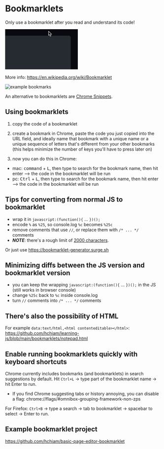 # Bookmarklets

Only use a bookmarklet after you read and understand its code!

![animation showing how to hover to get the copy-to-clipboard button](copy-code-to-clipboard.gif)

More info: https://en.wikipedia.org/wiki/Bookmarklet

![example bookmarks](ExampleBookmarks.png)

An alternative to bookmarklets are [Chrome Snippets](https://developer.chrome.com/docs/devtools/javascript/snippets/).

## Using bookmarklets

1. copy the code of a bookmarklet

2. create a bookmark in Chrome, paste the code you just copied into the URL field, and ideally name that bookmark with a unique name or a unique sequence of letters that's different from your other bookmarks (this helps minimize the number of keys you'll have to press later on)

3. now you can do this in Chrome:

- mac: <kbd>command</kbd> + <kbd>L</kbd>, then type to search for the bookmark name, then hit enter --> the code in the bookmarklet will be run
- pc: <kbd>Ctrl</kbd> + <kbd>L</kbd>, then type to search for the bookmark name, then hit enter --> the code in the bookmarklet will be run

## Tips for converting from normal JS to bookmarklet

- wrap it in `javascript:(function(){` … `})();`
- encode `%` as `%25`, so console.log `%c` becomes `%25c`
- remove comments that use `//`, or replace them with `/* ... */` comments
- **_NOTE_**: there's a rough limit of [2000 characters](https://stackoverflow.com/questions/417142/what-is-the-maximum-length-of-a-url-in-different-browsers).

Or just use https://bookmarklet-generator.surge.sh

## Minimizing diffs between the JS version and bookmarklet version

- you can keep the wrapping `javascript:(function(){` … `})();` in the JS (still works in browser console)
- change `%25c` back to `%c` inside console.log
- turn `//` comments into `/* ... */` comments

## There's also the possibility of HTML

For example `data:text/html,<html contenteditable></html>`: https://github.com/hchiam/learning-js/blob/main/bookmarklets/notepad.html

## Enable running bookmarklets quickly with keyboard shortcuts

Chrome currently includes bookmarks (and bookmarklets) in search suggestions by default. Hit `Ctrl+L` -> type part of the bookmarklet name -> hit Enter to run.
- If you find Chrome suggesting tabs or history annoying, you can disable a flag: chrome://flags/#omnibox-grouping-framework-non-zps

For Firefox: `Ctrl+B` -> type a search -> tab to bookmarklet -> spacebar to select -> Enter to run.

## Example bookmarklet project

https://github.com/hchiam/basic-page-editor-bookmarklet
